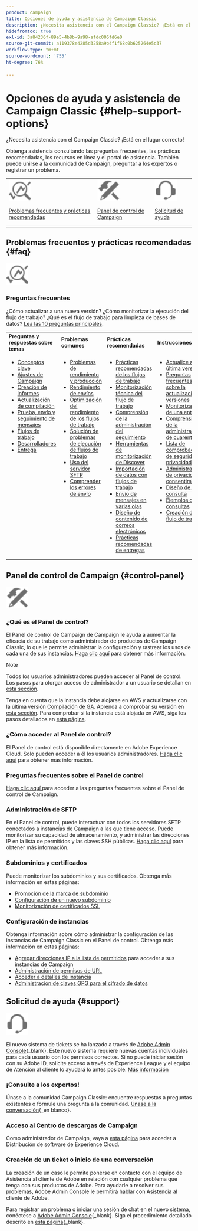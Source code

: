 ```yaml
---
product: campaign
title: Opciones de ayuda y asistencia de Campaign Classic
description: ¿Necesita asistencia con el Campaign Classic? ¡Está en el lugar correcto!
hidefromtoc: true
exl-id: 3a84236f-89e5-4b8b-9a98-afdc006fd6e0
source-git-commit: a119378e4285d3258a9b4f1f68c0b625264e5d37
workflow-type: tm+mt
source-wordcount: '755'
ht-degree: 76%

---
```


# Opciones de ayuda y asistencia de Campaign Classic {#help-support-options}

¿Necesita asistencia con el Campaign Classic? ¡Está en el lugar correcto!

Obtenga asistencia consultando las preguntas frecuentes, las prácticas recomendadas, los recursos en línea y el portal de asistencia. También puede unirse a la comunidad de Campaign, preguntar a los expertos o registrar un problema.

<table>
    <tr>
        <td><img src="platform/using/assets/do-not-localize/icon-faq.svg" width="60px"><p><a href="#faq">Problemas frecuentes y prácticas recomendadas</a></p></td>
        <td><img src="platform/using/assets/do-not-localize/icon-control-panel.svg" width="60px"><p><a href="#control-panel">Panel de control de Campaign</a></p></td>
        <td><img src="platform/using/assets/do-not-localize/icon-support.svg" width="60px"><p><a href="#support">Solicitud de ayuda</a></p></td>
    </tr>
</table>

## Problemas frecuentes y prácticas recomendadas {#faq}

<img src="platform/using/assets/do-not-localize/icon-faq.svg" width="60px">

### Preguntas frecuentes

¿Cómo actualizar a una nueva versión? ¿Cómo monitorizar la ejecución del flujo de trabajo? ¿Qué es el flujo de trabajo para limpieza de bases de datos? [Lea las 10 preguntas principales](platform/using/common-questions.md).

<table>
    <tr><td><strong>Preguntas y respuestas sobre temas</strong></td><td><strong>Problemas comunes</strong></td><td><strong>Prácticas recomendadas</strong></td><td><strong>Instrucciones</strong></td></tr>
    <tr>
    <td valign="top">
        <ul>
        <li><a href="platform/using/faq-key-concepts.md">Conceptos clave</a></li>
        <li><a href="platform/using/faq-campaign-config.md">Ajustes de Campaign</a></li>
        <li><a href="platform/using/faq-reporting.md">Creación de informes</a></li>
        <li><a href="platform/using/faq-build-upgrade.md">Actualización de compilación</a></li>
        <li><a href="platform/using/faq-messages.md">Prueba, envío y seguimiento de mensajes</a></li>
        <li><a href="platform/using/faq-workflows.md">Flujos de trabajo</a></li>
        <li><a href="platform/using/faq-developers.md">Desarrolladores</a></li>
        <li><a href="delivery/using/monitoring-deliverability.md">Entrega</a></li>
        </ul>
    </td>
    <td valign="top">
        <ul>
        <li><a href="production/using/performance-and-throughput-issues.md">Problemas de rendimiento y producción</a></li>
        <li><a href="delivery/using/delivery-performances.md">Rendimiento de envíos</a></li>
        <li><a href="workflow/using/workflow-best-practices.md">Optimización del rendimiento de los flujos de trabajo</a></li>
        <li><a href="workflow/using/monitoring-workflow-execution.md">Solución de problemas de ejecución de flujos de trabajo</a></li>
        <li><a href="platform/using/sftp-server-usage.md">Uso del servidor SFTP</a></li>
        <li><a href="delivery/using/understanding-delivery-failures.md">Comprender los errores de envío</a></li>
        </ul>
    </td>
   <td valign="top">
        <ul>
        <li><a href="workflow/using/workflow-best-practices.md">Prácticas recomendadas de los flujos de trabajo</a></li>
        <li><a href="workflow/using/monitoring-technical-workflows.md">Monitorización técnica del flujo de trabajo</a></li>
        <li><a href="delivery/using/about-message-tracking.md">Comprensión de la administración del seguimiento</a></li>
        <li><a href="production/using/monitoring-guidelines.md">Herramientas de monitorización de Discover</a></li>
        <li><a href="platform/using/import-export-workflows.md">Importación de datos con flujos de trabajo</a></li>
        <li><a href="delivery/using/steps-sending-the-delivery.md">Envío de mensajes en varias olas</a></li>
        <li><a href="delivery/using/defining-the-email-content.md">Diseño de contenido de correos electrónicos</a></li>
        <li><a href="delivery/using/delivery-best-practices.md">Prácticas recomendadas de entregas</a></li>
        </ul>
    </td>
    <td valign="top">
        <ul>
        <li><a href="production/using/build-upgrade.md">Actualice a la última versión</a></li>
        <li><a href="platform/using/faq-build-upgrade.md">Preguntas frecuentes sobre la actualización de versiones</a></li>
        <li><a href="delivery/using/about-delivery-monitoring.md">Monitorización de una entrega</a></li>
        <li><a href="delivery/using/understanding-quarantine-management.md">Comprensión de la administración de cuarentenas</a></li>
        <li><a href="installation/using/get-started-security-privacy.md">Lista de comprobación de seguridad y privacidad</a></li>
        <li><a href="platform/using/privacy-management.md">Administración de privacidad y consentimientos</a></li>
        <li><a href="platform/using/steps-to-create-a-query.md">Diseño de una consulta</a></li>
        <li><a href="workflow/using/querying-recipient-table.md">Ejemplos de consultas</a></li>
        <li><a href="workflow/using/building-a-workflow.md">Creación de un flujo de trabajo</a></li>
        </ul>
    </td>
    </tr>
</table>

## Panel de control de Campaign {#control-panel}

<img src="platform/using/assets/do-not-localize/icon-control-panel.svg" width="60px">

### ¿Qué es el Panel de control?

El Panel de control de Campaign de Campaign le ayuda a aumentar la eficacia de su trabajo como administrador de productos de Campaign Classic, lo que le permite administrar la configuración y rastrear los usos de cada una de sus instancias.
[Haga clic aquí](https://experienceleague.adobe.com/docs/control-panel/using/discover-control-panel/key-features.html?lang=es) para obtener más información.

>[!NOTE]
>
>Todos los usuarios administradores pueden acceder al Panel de control. Los pasos para otorgar acceso de administrador a un usuario se detallan en [esta sección](https://experienceleague.adobe.com/docs/control-panel/using/discover-control-panel/managing-permissions.html?lang=es#discover-control-panel).
>
>Tenga en cuenta que la instancia debe alojarse en AWS y actualizarse con la última versión [Compilación de GA](rn/using/rn-overview.md). Aprenda a comprobar su versión en [esta sección](platform/using/launching-adobe-campaign.md#getting-your-campaign-version). Para comprobar si la instancia está alojada en AWS, siga los pasos detallados en [esta página](https://experienceleague.adobe.com/docs/control-panel/using/faq.html?lang=es).

### ¿Cómo acceder al Panel de control?

El Panel de control está disponible directamente en Adobe Experience Cloud. Solo pueden acceder a él los usuarios administradores. [Haga clic aquí](https://experienceleague.adobe.com/docs/control-panel/using/discover-control-panel/accessing-control-panel.html?lang=es) para obtener más información.

### Preguntas frecuentes sobre el Panel de control

[Haga clic aquí ](https://experienceleague.adobe.com/docs/control-panel/using/faq.html?lang=es) para acceder a las preguntas frecuentes sobre el Panel de control de Campaign.

### Administración de SFTP

En el Panel de control, puede interactuar con todos los servidores SFTP conectados a instancias de Campaign a las que tiene acceso. Puede monitorizar su capacidad de almacenamiento, y administrar las direcciones IP en la lista de permitidos y las claves SSH públicas. [Haga clic aquí](https://experienceleague.adobe.com/docs/control-panel/using/sftp-management/about-sftp-management.html?lang=es) para obtener más información.

### Subdominios y certificados

Puede monitorizar los subdominios y sus certificados. Obtenga más información en estas páginas:
* [Promoción de la marca de subdominio](https://experienceleague.adobe.com/docs/control-panel/using/subdomains-and-certificates/subdomains-branding.html?lang=es)
* [Configuración de un nuevo subdominio](https://experienceleague.adobe.com/docs/control-panel/using/subdomains-and-certificates/setting-up-new-subdomain.html?lang=es)
* [Monitorización de certificados SSL](https://experienceleague.adobe.com/docs/control-panel/using/subdomains-and-certificates/monitoring-ssl-certificates.html?lang=es)

### Configuración de instancias

Obtenga información sobre cómo administrar la configuración de las instancias de Campaign Classic en el Panel de control. Obtenga más información en estas páginas:
* [Agregar direcciones IP a la lista de permitidos](https://experienceleague.adobe.com/docs/control-panel/using/instances-settings/ip-allow-listing-instance-access.html?lang=es) para acceder a sus instancias de Campaign
* [Administración de permisos de URL](https://experienceleague.adobe.com/docs/control-panel/using/instances-settings/url-permissions.html?lang=es)
* [Acceder a detalles de instancia](https://experienceleague.adobe.com/docs/control-panel/using/instances-settings/instance-details.html?lang=es)
* [Administración de claves GPG para el cifrado de datos](https://experienceleague.adobe.com/docs/control-panel/using/instances-settings/gpg-keys-management.html?lang=es)

## Solicitud de ayuda {#support}

<img src="platform/using/assets/do-not-localize/icon-support.svg" width="60px">

El nuevo sistema de tickets se ha lanzado a través de [Adobe Admin Console](https://adminconsole.adobe.com/overview){_blank}. Este nuevo sistema requiere nuevas cuentas individuales para cada usuario con los permisos correctos. Si no puede iniciar sesión con su Adobe ID, solicite acceso a través de Experience League y el equipo de Atención al cliente lo ayudará lo antes posible. [Más información](https://helpx.adobe.com/es/enterprise/using/support-for-experience-cloud.html)

### ¡Consulte a los expertos!

Únase a la comunidad Campaign Classic: encuentre respuestas a preguntas existentes o formule una pregunta a la comunidad. [Únase a la conversación](https://experienceleaguecommunities.adobe.com/t5/adobe-campaign-classic/ct-p/adobe-campaign-classic-community){_en blanco}.

### Acceso al Centro de descargas de Campaign

Como administrador de Campaign, vaya a [esta página](https://experience.adobe.com/#/downloads/content/software-distribution/en/campaign.html) para acceder a Distribución de software de Experience Cloud.

### Creación de un ticket o inicio de una conversación

La creación de un caso le permite ponerse en contacto con el equipo de Asistencia al cliente de Adobe en relación con cualquier problema que tenga con sus productos de Adobe. Para ayudarle a resolver sus problemas, Adobe Admin Console le permitirá hablar con Asistencia al cliente de Adobe.

Para registrar un problema o iniciar una sesión de chat en el nuevo sistema, conéctese a [Adobe Admin Console](https://adminconsole.adobe.com/overview){_blank}. Siga el procedimiento detallado descrito en [esta página](https://helpx.adobe.com/es/enterprise/using/support-for-experience-cloud.html){_blank}.

